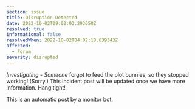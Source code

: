 ```yaml
---
section: issue
title: Disruption Detected
date: 2022-10-02T09:02:03.293658Z
resolved: true
informational: false
resolvedWhen: 2022-10-02T04:02:18.639343Z
affected:
  - Forum
severity: disrupted
---
```

*Investigating* - _Someone_ forgot to feed the plot bunnies, so they stopped working! (Sorry.) This incident post will be updated once we have more information. Hang tight!

This is an automatic post by a monitor bot.
        